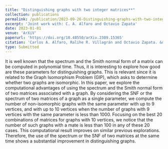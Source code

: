 ```yaml
---
title: "Distinguishing graphs with two integer matrices**"
collection: publications
permalink: /publication/2023-09-26-Distinguishing-graphs-with-two-integer-matrices
excerpt: 'Joint work with: C. A. Alfaro and Octavio Zapata'
date: 2023-01-01
venue: 'ArXiV'
paperurl: 'https://doi.org/10.48550/arXiv.2309.15365'
citation: 'Carlos A. Alfaro, Ralihe R. Villagrán and Octavio Zapata. &quot;Distinguishing graphs with two integer matrices.&quot; <i>	arXiv:2309.15365</i>. (2023)'
type: Submitted
---
```


It is well known that the spectrum and the Smith normal form of a matrix can be computed in polynomial time. Thus, it is interesting to explore how good are these parameters for distinguishing graphs. This is relevant since it is related to the Graph Isomorphism Problem (GIP), which asks to determine whether two graphs are isomorphic. In this paper, we explore the computational advantages of using the spectrum and the Smith normal form of two matrices associated with a graph. By considering the SNF or the spectrum of two matrices of a graph as a single parameter, we compute the number of non-isomorphic graphs with the same parameter with up to 9 vertices, and with up to 10 vertices when the number of graphs with 9 vertices with the same parameter is less than 1000. Focusing on the best 20 combinations of matrices for graphs with 10 vertices, we notice that the number of such graphs with a mate is less than 100 in any of these 20 cases. This computational result improves on similar previous explorations. Therefore, the use of the spectrum or the SNF of two matrices at the same time shows a substantial improvement in distinguishing graphs.
